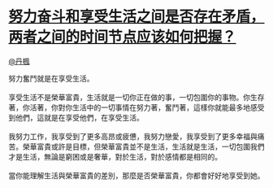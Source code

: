 
#  [努力奋斗和享受生活之间是否存在矛盾，两者之间的时间节点应该如何把握？](https://zhihu.com/questions/23713451)



[@丹楓](https://zhihu.com/people/5f40f79bfaba2f31a14e94336ef2d225)

努力奮鬥就是在享受生活。<br><br>享受生活不是榮華富貴，生活就是一切你正在做的事，一切包圍你的事物。你生存著，你活著，你對你生活中的一切事情在努力著，奮鬥著，這樣你就能最多地感受到他們，這就是在享受他們，在享受生活。<br><br>我努力工作，我享受到了更多高昂或疲憊，我努力戀愛，我享受到了更多幸福與痛苦。榮華富貴或許是目標，但榮華富貴並不是生活，生活就是生活，一切包圍我們才是生活，無論是窮困或是奢華，對於生活，對於感情都是相同的。<br><br>當你能理解生活與榮華富貴的差別，那麼是否榮華富貴，你都會好好地享受到她。
